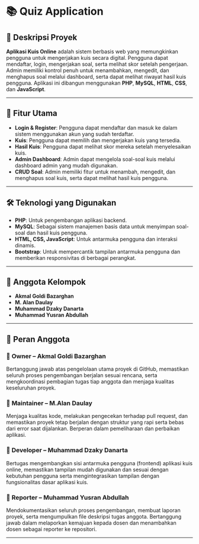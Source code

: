 # 📚   Quiz Application

## 📝 Deskripsi Proyek
**Aplikasi Kuis Online** adalah sistem berbasis web yang memungkinkan pengguna untuk mengerjakan kuis secara digital. Pengguna dapat mendaftar, login, mengerjakan soal, serta melihat skor setelah pengerjaan. Admin memiliki kontrol penuh untuk menambahkan, mengedit, dan menghapus soal melalui dashboard, serta dapat melihat riwayat hasil kuis pengguna. Aplikasi ini dibangun menggunakan **PHP**, **MySQL**, **HTML**, **CSS**, dan **JavaScript**.

---

## 🎯 Fitur Utama
- **Login & Register**: Pengguna dapat mendaftar dan masuk ke dalam sistem menggunakan akun yang sudah terdaftar.
- **Kuis**: Pengguna dapat memilih dan mengerjakan kuis yang tersedia.
- **Hasil Kuis**: Pengguna dapat melihat skor mereka setelah menyelesaikan kuis.
- **Admin Dashboard**: Admin dapat mengelola soal-soal kuis melalui dashboard admin yang mudah digunakan.
- **CRUD Soal**: Admin memiliki fitur untuk menambah, mengedit, dan menghapus soal kuis, serta dapat melihat hasil kuis pengguna.

---

## 🛠️ Teknologi yang Digunakan
- **PHP**: Untuk pengembangan aplikasi backend.
- **MySQL**: Sebagai sistem manajemen basis data untuk menyimpan soal-soal dan hasil kuis pengguna.
- **HTML, CSS, JavaScript**: Untuk antarmuka pengguna dan interaksi dinamis.
- **Bootstrap**: Untuk mempercantik tampilan antarmuka pengguna dan memberikan responsivitas di berbagai perangkat.

---

## 👥 Anggota Kelompok

- **Akmal Goldi Bazarghan**  
- **M. Alan Daulay**  
- **Muhammad Dzaky Danarta**  
- **Muhammad Yusran Abdullah**

---

## 🔧 Peran Anggota

### 🔸 **Owner – Akmal Goldi Bazarghan**  
Bertanggung jawab atas pengelolaan utama proyek di GitHub, memastikan seluruh proses pengembangan berjalan sesuai rencana, serta mengkoordinasi pembagian tugas tiap anggota dan menjaga kualitas keseluruhan proyek.

### 🔸 **Maintainer – M.Alan Daulay**  
Menjaga kualitas kode, melakukan pengecekan terhadap pull request, dan memastikan proyek tetap berjalan dengan struktur yang rapi serta bebas dari error saat dijalankan. Berperan dalam pemeliharaan dan perbaikan aplikasi.

### 🔸 **Developer – Muhammad Dzaky Danarta**  
Bertugas mengembangkan sisi antarmuka pengguna (frontend) aplikasi kuis online, memastikan tampilan mudah digunakan dan sesuai dengan kebutuhan pengguna serta mengintegrasikan tampilan dengan fungsionalitas dasar aplikasi kuis.

### 🔸 **Reporter – Muhammad Yusran Abdullah**  
Mendokumentasikan seluruh proses pengembangan, membuat laporan proyek, serta mengumpulkan file deskripsi tugas anggota. Bertanggung jawab dalam melaporkan kemajuan kepada dosen dan menambahkan dosen sebagai reporter ke repositori.

---

